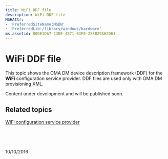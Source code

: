 ```yaml
---
title: WiFi DDF file
description: WiFi DDF file
MSHAttr:
- 'PreferredSiteName:MSDN'
- 'PreferredLib:/library/windows/hardware'
ms.assetid: 00DE1DA7-23DE-4871-B3F0-28EB29A62D61
---
```


# WiFi DDF file


This topic shows the OMA DM device description framework (DDF) for the **WiFi** configuration service provider. DDF files are used only with OMA DM provisioning XML.

Content under development and will be published soon.

## Related topics


[WiFi configuration service provider](wifi-configuration-service-provider.md)

 

 

10/10/2016




